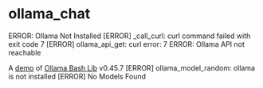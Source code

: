 # ollama_chat
ERROR: Ollama Not Installed
[ERROR] _call_curl: curl command failed with exit code 7
[ERROR] ollama_api_get: curl error: 7
ERROR: Ollama API not reachable

A [demo](../README.md#demos) of [Ollama Bash Lib](https://github.com/attogram/ollama-bash-lib) v0.45.7
[ERROR] ollama_model_random: ollama is not installed
[ERROR] No Models Found
